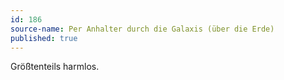 ```yaml
---
id: 186
source-name: Per Anhalter durch die Galaxis (über die Erde)
published: true
---
```

 Größtenteils harmlos.
